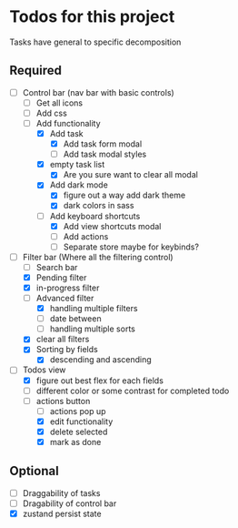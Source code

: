 # Todos for this project

Tasks have general to specific decomposition

## Required

- [ ] Control bar (nav bar with basic controls)
  - [ ] Get all icons
  - [ ] Add css
  - [ ] Add functionality
    - [x] Add task
      - [x] Add task form modal
      - [ ] Add task modal styles
    - [x] empty task list
      - [x] Are you sure want to clear all modal
    - [x] Add dark mode
      - [x] figure out a way add dark theme
      - [x] dark colors in sass
    - [ ] Add keyboard shortcuts
      - [x] Add view shortcuts modal
      - [ ] Add actions
      - [ ] Separate store maybe for keybinds?

- [ ] Filter bar (Where all the filtering control)
  - [ ] Search bar
  - [x] Pending filter
  - [x] in-progress filter
  - [ ] Advanced filter
    - [x] handling multiple filters
    - [ ] date between
    - [ ] handling multiple sorts
  - [x] clear all filters
  - [x] Sorting by fields
    - [x] descending and ascending

- [ ] Todos view
  - [x] figure out best flex for each fields
  - [ ] different color or some contrast for completed todo
  - [ ] actions button
    - [ ] actions pop up
    - [x] edit functionality
    - [x] delete selected
    - [x] mark as done

## Optional

- [ ] Draggability of tasks
- [ ] Dragability of control bar
- [x] zustand persist state
